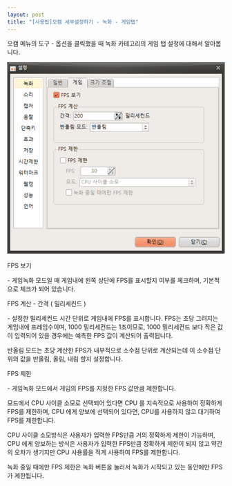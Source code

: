 ```yaml
---
layout: post
title: "[사용법]오캠 세부설정하기 - 녹화 - 게임탭"
---
```


오캠 메뉴의 도구 - 옵션을 클릭했을 때 녹화 카테고리의 게임 탭 설정에 대해서 알아봅니다.

![](/images/tutorial_12_img_1.png)

FPS 보기

\- 게임녹화 모드일 때 게임내에 왼쪽 상단에 FPS를 표시할지 여부를 체크하며, 기본적으로 체크가 되어 있습니다.

FPS 계산 - 간격 ( 밀리세컨드 )

\- 설정한 밀리세컨드 시간 단위로 게임내에 FPS를 표시합니다. FPS는 초당 그려지는 게임내에 프레임수이며, 1000 밀리세컨드는
1초이므로, 1000 밀리세컨드 보다 작은 값이 입력되어 있을 경우에는 예측한 FPS 값이 계산되어 출력됩니다.

반올림 모드는 초당 계산한 FPS가 내부적으로 소수점 단위로 계산되는데 이 소수점 단위의 값을 반올림, 올림, 내림 할지 설정합니다.

FPS 제한

\- 게임녹화 모드에서 게임의 FPS를 지정한 FPS 값만큼 제한합니다.

모드에서 CPU 사이클 소모로 선택되어 있다면 CPU 를 지속적으로 사용하여 정확하게 FPS를 제한하며, CPU 에게 양보에 선택되어
있다면, CPU를 사용하지 않고 대기하여 FPS를 제한합니다.

CPU 사이클 소모방식은 사용자가 입력한 FPS만큼 거의 정확하게 제한이 가능하며, CPU 에게 양보하는 방식은 사용자가 입력한 FPS만큼
정확하게 제한이 되지 않고 약간의 오차가 생기지만 CPU 사용률을 적게 사용하여 FPS를 제한합니다.

녹화 중일 때에만 FPS 제한은 녹화 버튼을 눌러서 녹화가 시작되고 있는 동안에만 FPS가 제한됩니다.

